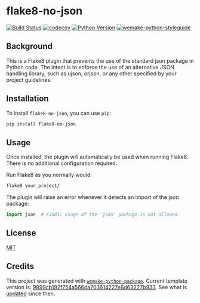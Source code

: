 <!---
The MIT License (MIT)

Copyright (c) 2024-2025 Almaz Ilaletdinov <a.ilaletdinov@yandex.ru>

Permission is hereby granted, free of charge, to any person obtaining a copy
of this software and associated documentation files (the "Software"), to deal
in the Software without restriction, including without limitation the rights
to use, copy, modify, merge, publish, distribute, sublicense, and/or sell
copies of the Software, and to permit persons to whom the Software is
furnished to do so, subject to the following conditions:

The above copyright notice and this permission notice shall be included in all
copies or substantial portions of the Software.

THE SOFTWARE IS PROVIDED "AS IS", WITHOUT WARRANTY OF ANY KIND,
EXPRESS OR IMPLIED, INCLUDING BUT NOT LIMITED TO THE WARRANTIES OF
MERCHANTABILITY, FITNESS FOR A PARTICULAR PURPOSE AND NONINFRINGEMENT.
IN NO EVENT SHALL THE AUTHORS OR COPYRIGHT HOLDERS BE LIABLE FOR ANY CLAIM,
DAMAGES OR OTHER LIABILITY, WHETHER IN AN ACTION OF CONTRACT, TORT OR
OTHERWISE, ARISING FROM, OUT OF OR IN CONNECTION WITH THE SOFTWARE OR THE USE
OR OTHER DEALINGS IN THE SOFTWARE.
--->

# flake8-no-json

[![Build Status](https://github.com/blablatdinov/flake8-no-json/workflows/test/badge.svg?branch=master&event=push)](https://github.com/blablatdinov/flake8-no-json/actions?query=workflow%3Atest)
[![codecov](https://codecov.io/gh/blablatdinov/flake8-no-json/branch/master/graph/badge.svg)](https://codecov.io/gh/blablatdinov/flake8-no-json)
[![Python Version](https://img.shields.io/pypi/pyversions/flake8-no-json.svg)](https://pypi.org/project/flake8-no-json/)
[![wemake-python-styleguide](https://img.shields.io/badge/style-wemake-000000.svg)](https://github.com/wemake-services/wemake-python-styleguide)

## Background

This is a Flake8 plugin that prevents the use of the standard json package in Python code.
The intent is to enforce the use of an alternative JSON handling library, such as ujson,
orjson, or any other specified by your project guidelines.

## Installation

To install `flake8-no-json`, you can use `pip`:

```bash
pip install flake8-no-json
```

## Usage

Once installed, the plugin will automatically be used when running Flake8. There is no additional configuration required.

Run Flake8 as you normally would:

```bash
flake8 your_project/
```

The plugin will raise an error whenever it detects an import of the json package:

```python
import json  # FJ001: Usage of the 'json' package is not allowed.
```

## License

[MIT](https://github.com/blablatdinov/flake8-no-json/blob/master/LICENSE)


## Credits

This project was generated with [`wemake-python-package`](https://github.com/wemake-services/wemake-python-package). Current template version is: [9899cb192f754a566da703614227e6d63227b933](https://github.com/wemake-services/wemake-python-package/tree/9899cb192f754a566da703614227e6d63227b933). See what is [updated](https://github.com/wemake-services/wemake-python-package/compare/9899cb192f754a566da703614227e6d63227b933...master) since then.
